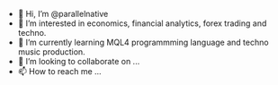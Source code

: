- 👋 Hi, I’m @parallelnative
- 👀 I’m interested in economics, financial analytics, forex trading and techno. 
- 🌱 I’m currently learning MQL4 programmming language and techno music production. 
- 💞️ I’m looking to collaborate on ...
- 📫 How to reach me ...

<!---
parallelnative/parallelnative is a ✨ special ✨ repository because its `README.md` (this file) appears on your GitHub profile.
You can click the Preview link to take a look at your changes.
--->
